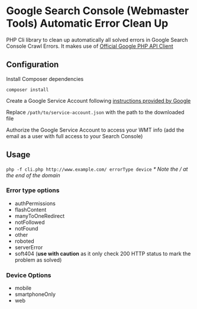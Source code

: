 # Google Search Console (Webmaster Tools) Automatic Error Clean Up
PHP Cli library to clean up automatically all solved errors in Google Search Console Crawl Errors.
It makes use of [Official Google PHP API Client](https://github.com/google/google-api-php-client)

## Configuration
Install Composer dependencies

`composer install`
    
Create a Google Service Account following [instructions provided by Google](https://developers.google.com/api-client-library/php/auth/web-app#creatingcred)

Replace `/path/to/service-account.json` with the path to the downloaded file

Authorize the Google Service Account to access your WMT info (add the email as a user with full access to your Search Console)

## Usage
`php -f cli.php http://www.example.com/ errorType device`
*\* Note the / at the end of the domain*

### Error type options
- authPermissions
- flashContent
- manyToOneRedirect
- notFollowed
- notFound
- other
- roboted
- serverError
- soft404 (**use with caution** as it only check 200 HTTP status to mark the problem as solved)

### Device Options
- mobile
- smartphoneOnly
- web
